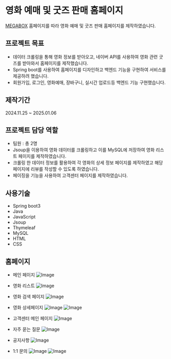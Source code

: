 # 영화 예매 및 굿즈 판매 홈페이지
[MEGABOX](https://www.megabox.co.kr/?NaPm=ct%3Dm9zn011t%7Cci%3Dcheckout%7Ctr%3Dds%7Ctrx%3Dnull%7Chk%3Dda178c1814fed8dbb20714e5f5a716b44f7a913b) 홈페이지를 따라 영화 예매 및 굿즈 판매 홈페이지를 제작하였습니다.

## 프로젝트 목표
- 데이터 크롤링을 통해 영화 정보를 받아오고, 네이버 API를 사용하여 영화 관련 굿즈를 받아와서 홈페이지를 제작했습니다.
- Spring boot를 사용하여 홈페이지를 디자인하고 백엔드 기능을 구현하여 서비스를 제공하려 했습니다.
- 회원가입, 로그인, 영화예매, 장바구니, 실시간 업로드등 백엔드 기능 구현했습니다.

## 제작기간
2024.11.25 ~ 2025.01.06

## 프로젝트 담당 역할
- 팀원 : 총 2명
- Jsoup을 이용하여 영화 데이터를 크롤링하고 이를 MySQL에 저장하여 영화 리스트 페이지를 제작하였습니다.
- 크롤링 한 데이터 정보를 활용하여 각 영화의 상세 정보 페이지를 제작하였고 해당 페이지에 리뷰를 작성할 수 있도록 하였습니다.
- 페이징을 기능을 사용하여 고객센터 페이지를 제작하였습니다.

## 사용기술
- Spring boot3
- Java
- JavaScript
- Jsoup
- Thymeleaf
- MySQL
- HTML
- CSS

## 홈페이지
- 메인 페이지
![Image](https://github.com/user-attachments/assets/281ecc57-cee7-4b0d-8d65-ebbcb83ab734)

- 영화 리스트
![Image](https://github.com/user-attachments/assets/46346ee7-c5bb-48c6-a1eb-26db28f9adbc)

- 영화 검색 페이지
![Image](https://github.com/user-attachments/assets/6a6f0496-f72e-453e-8843-ee4e7b5ab490)

- 영화 상세페이지
![Image](https://github.com/user-attachments/assets/267205b7-22de-4148-a3d8-2fdf558782c0)
![Image](https://github.com/user-attachments/assets/35c69af6-667c-4418-9b23-e2da037d7d89)

- 고객센터 메인 페이지
![Image](https://github.com/user-attachments/assets/eba5955e-7dfe-4553-94a7-f5e456b5235d)

- 자주 묻는 질문
![Image](https://github.com/user-attachments/assets/723999be-f9af-42ec-b6c2-c16196b01b40)

- 공지사항
![Image](https://github.com/user-attachments/assets/56341364-16f4-4cb2-a3df-5dc1a790b5cf)

- 1:1 문의
![Image](https://github.com/user-attachments/assets/2b93ca77-b011-4871-a248-d08d1be818a8)
![Image](https://github.com/user-attachments/assets/ffdd9081-e0ec-4e20-b383-a0a38ab668c6)
